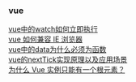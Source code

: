 ### vue

<div><a href="https://github.com/Michael-lzg/weekly-interview/issues/3" target="blank">vue中的watch如何立即执行</a></div>
<div><a href="https://github.com/Michael-lzg/weekly-interview/issues/11" target="blank">vue 如何兼容 IE 浏览器</a></div>
<div><a href="https://github.com/Michael-lzg/weekly-interview/issues/16" target="blank">vue中的data为什么必须为函数</a></div>
<div><a href="https://github.com/Michael-lzg/weekly-interview/issues/15" target="blank">vue的nextTick实现原理以及应用场景</a></div>
<div><a href="https://github.com/Michael-lzg/weekly-interview/issues/19" target="blank">为什么 Vue 实例只能有一个根元素？</a></div>
